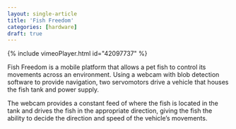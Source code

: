 ```yaml
---
layout: single-article
title: 'Fish Freedom'
categories: [hardware]
draft: true
---
```


{% include vimeoPlayer.html id="42097737" %}

Fish Freedom is a mobile platform that allows a pet fish to control its movements across an environment. Using a webcam with blob detection software to provide navigation, two servomotors drive a vehicle that houses the fish tank and power supply.

The webcam provides a constant feed of where the fish is located in the tank and drives the fish in the appropriate direction, giving the fish the ability to decide the direction and speed of the vehicle’s movements.
